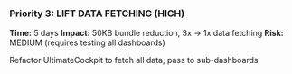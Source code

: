 ### Priority 3: LIFT DATA FETCHING (HIGH)

**Time:** 5 days
**Impact:** 50KB bundle reduction, 3x → 1x data fetching
**Risk:** MEDIUM (requires testing all dashboards)

Refactor UltimateCockpit to fetch all data, pass to sub-dashboards
